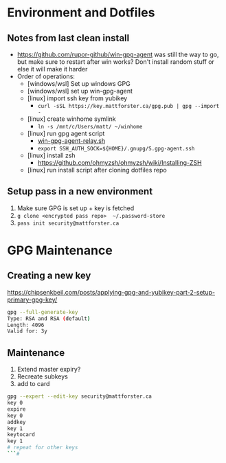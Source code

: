 # Environment and Dotfiles

## Notes from last clean install

- https://github.com/rupor-github/win-gpg-agent was still the way to go, but make sure to restart after win works? Don't install random stuff or else it will make it harder
- Order of operations:
    - [windows/wsl] Set up windows GPG
    - [windows/wsl] set up win-gpg-agent
    - [linux] import ssh key from yubikey
        - `curl -sSL https://key.mattforster.ca/gpg.pub | gpg --import -`
    - [linux] create winhome symlink
        - `ln -s /mnt/c/Users/matt/ ~/winhome`
    - [linux] run gpg agent script
        - [win-gpg-agent-relay.sh](https://github.com/matt-forster/dotfiles/blob/main/private_dot_ssh/executable_win-gpg-agent-relay.sh)
        - `export SSH_AUTH_SOCK=${HOME}/.gnupg/S.gpg-agent.ssh`
    - [linux] install zsh
        - https://github.com/ohmyzsh/ohmyzsh/wiki/Installing-ZSH
    - [linux] run install script after cloning dotfiles repo

## Setup pass in a new environment

1. Make sure GPG is set up + key is fetched
2. `g clone <encrypted pass repo>  ~/.password-store`
3. `pass init security@mattforster.ca`

# GPG Maintenance

## Creating a new key

https://chipsenkbeil.com/posts/applying-gpg-and-yubikey-part-2-setup-primary-gpg-key/

```bash
gpg --full-generate-key
Type: RSA and RSA (default)
Length: 4096
Valid for: 3y
```

## Maintenance

1. Extend master expiry?
2. Recreate subkeys
3. add to card

```bash
gpg --expert --edit-key security@mattforster.ca
key 0
expire
key 0
addkey
key 1
keytocard
key 1
# repeat for other keys
```#
